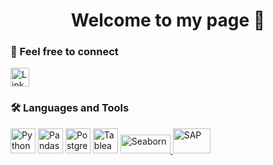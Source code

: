 <h1 align="center">Welcome to my page 👋</h1>

<!--
**sakr26/sakr26** is a ✨ _special_ ✨ repository because its `README.md` (this file) appears on your GitHub profile.

Here are some ideas to get you started:

- 🔭 I’m currently working on ...
- 🌱 I’m currently learning ...
- 👯 I’m looking to collaborate on ...
- 🤔 I’m looking for help with ...
- 💬 Ask me about ...
- 📫 How to reach me: ...
- 😄 Pronouns: ...
- ⚡ Fun fact: ...
-->

<h3>👤 Feel free to connect</h3>

<a href="https://www.linkedin.com/in/samuel-krauss-roskamm/" target="_blank">
  <img src="https://cdn.jsdelivr.net/gh/devicons/devicon/icons/linkedin/linkedin-original.svg" width="30" alt="LinkedIn" />
</a>




<h3>🛠️ Languages and Tools</h3>

<!-- Python -->
<img src="https://cdn.jsdelivr.net/gh/devicons/devicon/icons/python/python-original.svg" width="40" height="40" alt="Python" /> <img src="https://pandas.pydata.org/static/img/pandas_mark.svg" width="40" height="40" alt="Pandas" /> <img src="https://cdn.jsdelivr.net/gh/devicons/devicon/icons/postgresql/postgresql-original.svg" width="40" height="40" alt="PostgreSQL" /> <img src="https://cdn.worldvectorlogo.com/logos/tableau-software.svg" width="40" height="40" alt="Tableau" /> <a href="https://seaborn.pydata.org/" target="_blank">
  <img src="https://seaborn.pydata.org/_static/logo-wide-lightbg.svg" width="80" height="30" alt="Seaborn" />
</a> <img src="https://upload.wikimedia.org/wikipedia/commons/5/59/SAP_2011_logo.svg" width="60" height="40" alt="SAP" />




